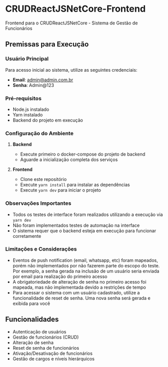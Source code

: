 # CRUDReactJSNetCore-Frontend

Frontend para o CRUDReactJSNetCore - Sistema de Gestão de Funcionários

## Premissas para Execução

### Usuário Principal

Para acesso inicial ao sistema, utilize as seguintes credenciais:

- **Email**: admin@admin.com.br
- **Senha**: Admin@123

### Pré-requisitos

- Node.js instalado
- Yarn instalado
- Backend do projeto em execução

### Configuração do Ambiente

1. **Backend**

   - Execute primeiro o docker-compose do projeto de backend
   - Aguarde a inicialização completa dos serviços

2. **Frontend**
   - Clone este repositório
   - Execute `yarn install` para instalar as dependências
   - Execute `yarn dev` para iniciar o projeto

### Observações Importantes

- Todos os testes de interface foram realizados utilizando a execução via `yarn dev`
- Não foram implementados testes de automação na interface
- O sistema requer que o backend esteja em execução para funcionar corretamente

### Limitações e Considerações

- Eventos de push notification (email, whatsapp, etc) foram mapeados, porém não implementados por não fazerem parte do escopo do teste. Por exemplo, a senha gerada na inclusão de um usuário seria enviada por email para realização do primeiro acesso
- A obrigatoriedade de alteração de senha no primeiro acesso foi mapeada, mas não implementada devido a restrições de tempo
- Para acessar o sistema com um usuário cadastrado, utilize a funcionalidade de reset de senha. Uma nova senha será gerada e exibida para você

## Funcionalidades

- Autenticação de usuários
- Gestão de funcionários (CRUD)
- Alteração de senha
- Reset de senha de funcionários
- Ativação/Desativação de funcionários
- Gestão de cargos e níveis hierárquicos
